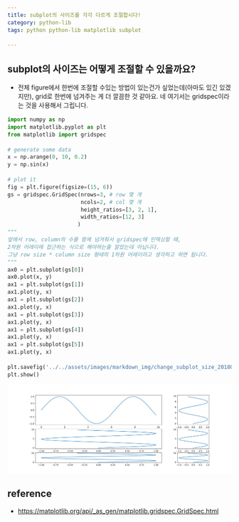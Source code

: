 ```yaml
---
title: subplot의 사이즈를 각각 다르게 조절합시다!
category: python-lib
tags: python python-lib matplotlib subplot 

---
```


## subplot의 사이즈는 어떻게 조절할 수 있을까요? 

- 전체 figure에서 한번에 조절할 수있는 방법이 있는건가 싶었는데(아마도 있긴 있겠지만), grid로 한번에 넘겨주는 게 더 깔끔한 것 같아요. 네 여기서는 gridspec이라는 것을 사용해서 그립니다. 

```python
import numpy as np
import matplotlib.pyplot as plt
from matplotlib import gridspec

# generate some data
x = np.arange(0, 10, 0.2)
y = np.sin(x)

# plot it
fig = plt.figure(figsize=(15, 6)) 
gs = gridspec.GridSpec(nrows=3, # row 몇 개 
                       ncols=2, # col 몇 개 
                       height_ratios=[3, 2, 1], 
                       width_ratios=[12, 3]
                      )
"""
앞에서 row, column의 수를 함께 넘겨줘서 gridspec에 인덱싱할 때, 
2차원 어레이에 접근하는 식으로 해야하는줄 알았는데 아닙니다. 
그냥 row size * column size 형태의 1차원 어레이라고 생각하고 하면 됩니다.
"""
ax0 = plt.subplot(gs[0])
ax0.plot(x, y)
ax1 = plt.subplot(gs[1])
ax1.plot(y, x)
ax1 = plt.subplot(gs[2])
ax1.plot(y, x)
ax1 = plt.subplot(gs[3])
ax1.plot(y, x)
ax1 = plt.subplot(gs[4])
ax1.plot(y, x)
ax1 = plt.subplot(gs[5])
ax1.plot(y, x)

plt.savefig('../../assets/images/markdown_img/change_subplot_size_20180516.svg')
plt.show()
```

![](/assets/images/markdown_img/change_subplot_size_20180516.svg)

## reference 

- <https://matplotlib.org/api/_as_gen/matplotlib.gridspec.GridSpec.html>